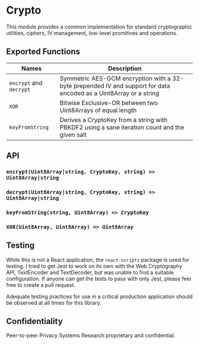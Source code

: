 # Crypto

This module provides a common implementation for standard cryptographic utilities, ciphers, IV management, low-level promitives and operations.

## Exported Functions

Names                    | Description
-------------------------|-----------------------------
`encrypt` and `decrypt`  | Symmetric AES-GCM encryption with a 32-byte prepended IV and support for data encoded as a Uint8Array or a string
`XOR`                    | Bitwise Exclusive-OR between two Uint8Arrays of equal length
`keyFromString`          | Derives a CryptoKey from a string with PBKDF2 using a sane iteration count and the given salt

## API

### `encrypt(Uint8Array|string, CryptoKey, string) => Uint8Array|string`

### `decrypt(Uint8Array|string, CryptoKey, string) => Uint8Array|string`

### `keyFromString(string, Uint8Array) => CryptoKey`

### `XOR(Uint8Array, Uint8Array) => Uint8Array`

## Testing

While this is not a React application, the `react-scripts` package is used for testing. I tried to get Jest to work on its own with the Web Cryptography API, TextEncoder and TextDecoder, but 
was unable to find a suitable configuration. If anyone can get the tests to pass with only Jest, please feel free to create a pull request.

Adequate testing practices for use in a critical production application should be observed at all times for this library.

## Confidentiality

Peer-to-peer Privacy Systems Research proprietary and confidential.